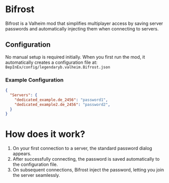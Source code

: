 # Bifrost

Bifrost is a Valheim mod that simplifies multiplayer access by saving server passwords and automatically injecting them when connecting to servers.

## Configuration

No manual setup is required initially. When you first run the mod, it automatically creates a configuration file at:
`BepInEx/config/legendaryb.valheim.Bifrost.json`

### Example Configuration
```json
{
  "Servers": {
    "dedicated_example.de_2456": "password1",
    "dedicated_example2.de_2456": "password2",
  }
}
```

# How does it work?

1. On your first connection to a server, the standard password dialog appears.
2. After successfully connecting, the password is saved automatically to the configuration file.
3. On subsequent connections, Bifrost inject the password, letting you join the server seamlessly.